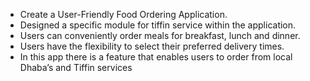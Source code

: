 -	Create a User-Friendly Food Ordering Application.
-	Designed a specific module for tiffin service within the application.
-	Users can conveniently order meals for breakfast, lunch and dinner.
-	Users have the flexibility to select their preferred delivery times.
-	In this app there is a feature that enables users to order from local Dhaba’s and Tiffin services
